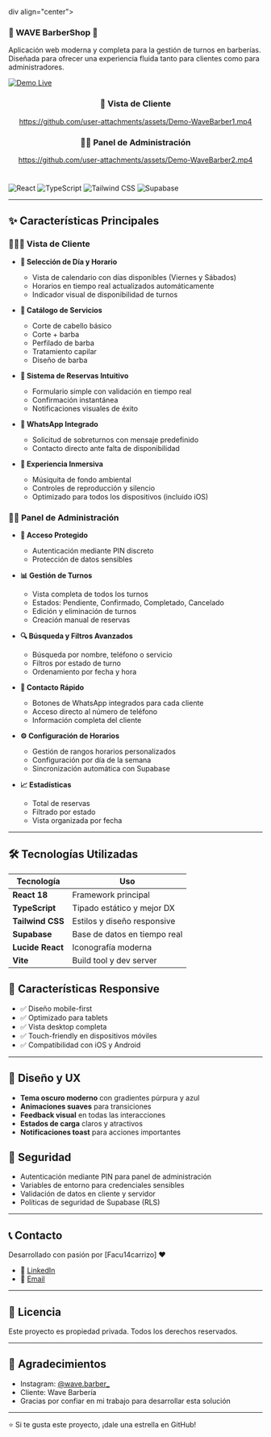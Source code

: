 div align="center">
  <h3> 💈 WAVE BarberShop 💈</h3>
  <p>Aplicación web moderna y completa para la gestión de turnos en barberías. Diseñada para ofrecer una experiencia fluida tanto para clientes como para administradores.</p>

  <a href="https://wave-barbershop.netlify.app" target="_blank">
    <img src="https://img.shields.io/badge/🌐_Demo_Live-FF6B6B?style=for-the-badge" alt="Demo Live" />
  </a>
</div>
<div align="center">
  
  ### 🎥 Vista de Cliente
  
  https://github.com/user-attachments/assets/Demo-WaveBarber1.mp4
  
  ### 👨‍💼 Panel de Administración
  
  https://github.com/user-attachments/assets/Demo-WaveBarber2.mp4
  
</div>

# 

![React](https://img.shields.io/badge/React-18.x-blue)
![TypeScript](https://img.shields.io/badge/TypeScript-5.x-blue)
![Tailwind CSS](https://img.shields.io/badge/Tailwind-3.x-38bdf8)
![Supabase](https://img.shields.io/badge/Supabase-Backend-green)



---

## ✨ Características Principales

### 🧑‍🤝‍🧑 Vista de Cliente

- **📅 Selección de Día y Horario**
  - Vista de calendario con días disponibles (Viernes y Sábados)
  - Horarios en tiempo real actualizados automáticamente
  - Indicador visual de disponibilidad de turnos

- **💈 Catálogo de Servicios**
  - Corte de cabello básico
  - Corte + barba
  - Perfilado de barba
  - Tratamiento capilar 
  - Diseño de barba

- **📱 Sistema de Reservas Intuitivo**
  - Formulario simple con validación en tiempo real
  - Confirmación instantánea
  - Notificaciones visuales de éxito

- **💬 WhatsApp Integrado**
  - Solicitud de sobreturnos con mensaje predefinido
  - Contacto directo ante falta de disponibilidad

- **🎵 Experiencia Inmersiva**
  - Músiquita de fondo ambiental
  - Controles de reproducción y silencio
  - Optimizado para todos los dispositivos (incluido iOS)

### 👨‍💼 Panel de Administración

- **🔐 Acceso Protegido**
  - Autenticación mediante PIN discreto
  - Protección de datos sensibles

- **📊 Gestión de Turnos**
  - Vista completa de todos los turnos
  - Estados: Pendiente, Confirmado, Completado, Cancelado
  - Edición y eliminación de turnos
  - Creación manual de reservas

- **🔍 Búsqueda y Filtros Avanzados**
  - Búsqueda por nombre, teléfono o servicio
  - Filtros por estado de turno
  - Ordenamiento por fecha y hora

- **📱 Contacto Rápido**
  - Botones de WhatsApp integrados para cada cliente
  - Acceso directo al número de teléfono
  - Información completa del cliente

- **⚙️ Configuración de Horarios**
  - Gestión de rangos horarios personalizados
  - Configuración por día de la semana
  - Sincronización automática con Supabase

- **📈 Estadísticas**
  - Total de reservas
  - Filtrado por estado
  - Vista organizada por fecha

---

## 🛠️ Tecnologías Utilizadas

| Tecnología | Uso |
|------------|-----|
| **React 18** | Framework principal |
| **TypeScript** | Tipado estático y mejor DX |
| **Tailwind CSS** | Estilos y diseño responsive |
| **Supabase** | Base de datos en tiempo real |
| **Lucide React** | Iconografía moderna |
| **Vite** | Build tool y dev server |


## 📱 Características Responsive

- ✅ Diseño mobile-first
- ✅ Optimizado para tablets
- ✅ Vista desktop completa
- ✅ Touch-friendly en dispositivos móviles
- ✅ Compatibilidad con iOS y Android

---

## 🎨 Diseño y UX

- **Tema oscuro moderno** con gradientes púrpura y azul
- **Animaciones suaves** para transiciones
- **Feedback visual** en todas las interacciones
- **Estados de carga** claros y atractivos
- **Notificaciones toast** para acciones importantes


## 🔐 Seguridad

- Autenticación mediante PIN para panel de administración
- Variables de entorno para credenciales sensibles
- Validación de datos en cliente y servidor
- Políticas de seguridad de Supabase (RLS)

---

## 📞 Contacto

Desarrollado con pasión por [Facu14carrizo] ❤️

- 💼 [LinkedIn](https://www.linkedin.com/in/facu14carrizo)
- 📧 [Email](facu14carrizo@gmail.com)

---

## 📄 Licencia

Este proyecto es propiedad privada. Todos los derechos reservados.

---

## 🙏 Agradecimientos

- Instagram: [@wave.barber_](https://www.instagram.com/wave.barber_)
- Cliente: Wave Barbería
- Gracias por confiar en mi trabajo para desarrollar esta solución

---

⭐ Si te gusta este proyecto, ¡dale una estrella en GitHub!


